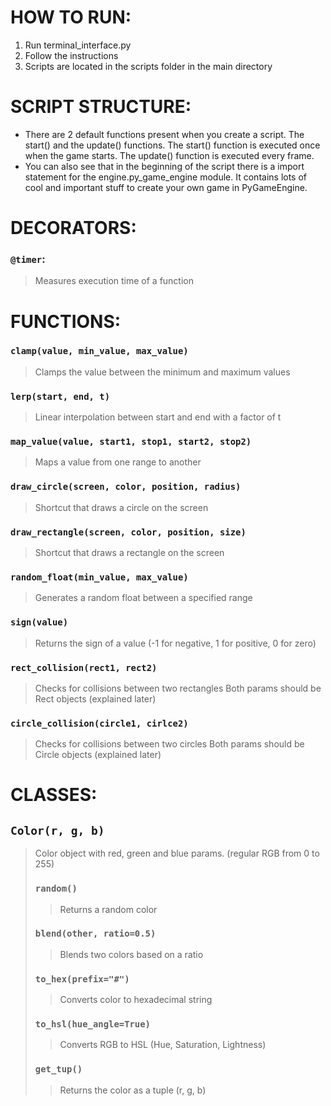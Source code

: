# HOW TO RUN:
1. Run terminal_interface.py
2. Follow the instructions
3. Scripts are located in the scripts folder in the main directory
# SCRIPT STRUCTURE:
  -  There are 2 default functions present when you create a script. The start() and the update() functions. The start() function is executed once when the game starts. The update() function is executed every frame.
  -  You can also see that in the beginning of the script there is a import statement for the engine.py_game_engine module. It contains lots of cool and important stuff to create your own game in PyGameEngine.
# DECORATORS:
### ```@timer```:
> Measures execution time of a function
# FUNCTIONS:
### ```clamp(value, min_value, max_value)```
> Clamps the value between the minimum and maximum values
### ```lerp(start, end, t)```
> Linear interpolation between start and end with a factor of t
### ```map_value(value, start1, stop1, start2, stop2)```
> Maps a value from one range to another
### ```draw_circle(screen, color, position, radius)```
> Shortcut that draws a circle on the screen
### ```draw_rectangle(screen, color, position, size)```
> Shortcut that draws a rectangle on the screen
### ```random_float(min_value, max_value)```
> Generates a random float between a specified range
### ```sign(value)```
> Returns the sign of a value (-1 for negative, 1 for positive, 0 for zero)
### ```rect_collision(rect1, rect2)```
> Checks for collisions between two rectangles
> Both params should be Rect objects (explained later)
### ```circle_collision(circle1, cirlce2)```
> Checks for collisions between two circles
> Both params should be Circle objects (explained later)
# CLASSES:
## ``Color(r, g, b)``
> Color object with red, green and blue params. (regular RGB from 0 to 255)
> ### ```random()```
> > Returns a random color
> ### ```blend(other, ratio=0.5)```
> > Blends two colors based on a ratio
> ### ```to_hex(prefix="#")```
> > Converts color to hexadecimal string
> ### ```to_hsl(hue_angle=True)```
> > Converts RGB to HSL (Hue, Saturation, Lightness)
> ### ```get_tup()```
> > Returns the color as a tuple (r, g, b)
